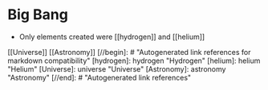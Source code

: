 # Big Bang

- Only elements created were [[hydrogen]] and [[helium]]

[[Universe]] [[Astronomy]]
[//begin]: # "Autogenerated link references for markdown compatibility"
[hydrogen]: hydrogen "Hydrogen"
[helium]: helium "Helium"
[Universe]: universe "Universe"
[Astronomy]: astronomy "Astronomy"
[//end]: # "Autogenerated link references"